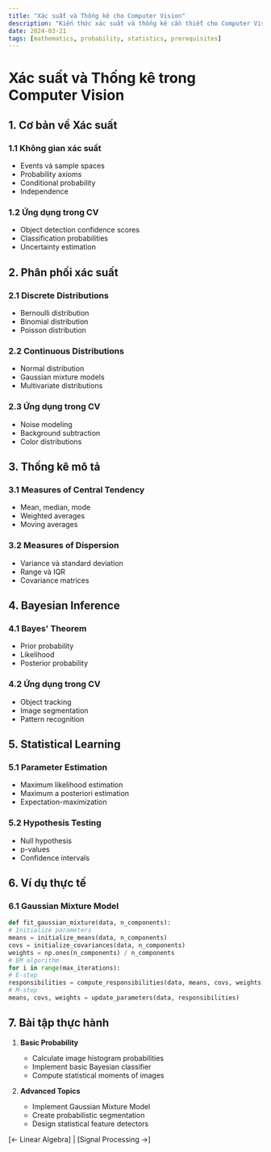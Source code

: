 ```yaml
---
title: "Xác suất và Thống kê cho Computer Vision"
description: "Kiến thức xác suất và thống kê cần thiết cho Computer Vision"
date: 2024-03-21
tags: [mathematics, probability, statistics, prerequisites]
---
```


# Xác suất và Thống kê trong Computer Vision

## 1. Cơ bản về Xác suất

### 1.1 Không gian xác suất
- Events và sample spaces
- Probability axioms
- Conditional probability
- Independence

### 1.2 Ứng dụng trong CV
- Object detection confidence scores
- Classification probabilities
- Uncertainty estimation

## 2. Phân phối xác suất

### 2.1 Discrete Distributions
- Bernoulli distribution
- Binomial distribution
- Poisson distribution

### 2.2 Continuous Distributions
- Normal distribution
- Gaussian mixture models
- Multivariate distributions

### 2.3 Ứng dụng trong CV
- Noise modeling
- Background subtraction
- Color distributions

## 3. Thống kê mô tả

### 3.1 Measures of Central Tendency
- Mean, median, mode
- Weighted averages
- Moving averages

### 3.2 Measures of Dispersion
- Variance và standard deviation
- Range và IQR
- Covariance matrices

## 4. Bayesian Inference

### 4.1 Bayes' Theorem
- Prior probability
- Likelihood
- Posterior probability

### 4.2 Ứng dụng trong CV
- Object tracking
- Image segmentation
- Pattern recognition

## 5. Statistical Learning

### 5.1 Parameter Estimation
- Maximum likelihood estimation
- Maximum a posteriori estimation
- Expectation-maximization

### 5.2 Hypothesis Testing
- Null hypothesis
- p-values
- Confidence intervals

## 6. Ví dụ thực tế

### 6.1 Gaussian Mixture Model
```python
def fit_gaussian_mixture(data, n_components):
# Initialize parameters
means = initialize_means(data, n_components)
covs = initialize_covariances(data, n_components)
weights = np.ones(n_components) / n_components
# EM algorithm
for i in range(max_iterations):
# E-step
responsibilities = compute_responsibilities(data, means, covs, weights)
# M-step
means, covs, weights = update_parameters(data, responsibilities)
```

## 7. Bài tập thực hành

1. **Basic Probability**
   - Calculate image histogram probabilities
   - Implement basic Bayesian classifier
   - Compute statistical moments of images

2. **Advanced Topics**
   - Implement Gaussian Mixture Model
   - Create probabilistic segmentation
   - Design statistical feature detectors

[← Linear Algebra] | [Signal Processing →]

